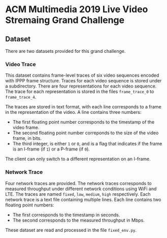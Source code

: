 # ACM Multimedia 2019 Live Video Stremaing Grand Challenge 
## Dataset
There are two datasets provided for this grand challenge. 

### Video Trace

This dataset contains frame-level traces of six video sequences encoded with IPPP frame structure.  Traces for each video sequence is stored under a subdirectory.  There are four representations for each video sequence.  The trace for each representation is stored in the files `frame_trace_0` to `frame_trace_4`. 

The traces are stored in text format, with each line corresponds to a frame in the representation of the video.  A line contains three numbers:

- The first floating point number corresponds to the timestamp of the video frame.
- The second floating point number correponds to the size of the video frame, in bits.
- The third integer, is either `1` or `0`, and is a flag that indicates if the frame is an I-frame (if `1`) or a P-frame (if `0`).

The client can only switch to a different representation on an I-frame.

### Network Trace

Four network traces are provided.  The network traces corresponds to measured throughput under different network conditions using WiFi and LTE.  The traces are named `fixed`, `low`, `medium`, `high` respectively.  Each network trace is a text file containing multiple lines.  Each line contains two floating point numbers:

- The first corresponds to the timestamp in seconds.
- The second corresponds to the measured throughput in Mbps.

These dataset are read and processed in the file `fixed_env.py`. 
